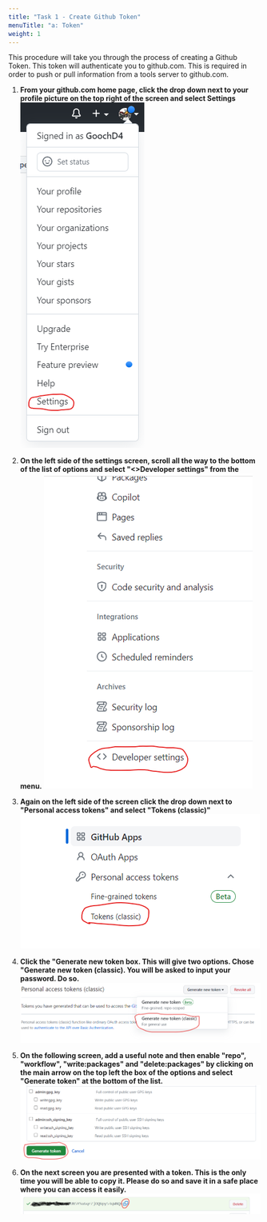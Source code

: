 ```yaml
---
title: "Task 1 - Create Github Token"
menuTitle: "a: Token"
weight: 1
---
```


This procedure will take you through the process of creating a Github Token.  This token will authenticate you to github.com.  This is required in order to push or pull information from a tools server to github.com.

1. **From your github.com home page, click the drop down next to your profile picture on the top right of the screen and select Settings**
    ![token1](../img/gh-settings.png)

1. **On the left side of the settings screen, scroll all the way to the bottom of the list of options and select "<>Developer settings" from the menu.**
    ![token2](../img/gh-dev-settings.png)

1. **Again on the left side of the screen click the drop down next to "Personal access tokens" and select "Tokens (classic)"**
    ![token3](../img/tokens.png)

1. **Click the "Generate new token box.  This will give two options.  Chose "Generate new token (classic).  You will be asked to input your password.  Do so.**
    ![token4](../img/gen-new-token.png)

1. **On the following screen, add a useful note and then enable "repo", "workflow", "write:packages" and "delete:packages" by clicking on the main arrow on the top left  the box of the options and select "Generate token" at the bottom of the list.**
    ![token5](../img/generate-token.png)

1. **On the next screen you are presented with a token.  This is the only time you will be able to copy it.  Please do so and save it in a safe place where you can access it easily.**
    ![token6](../img/save-token.png)

